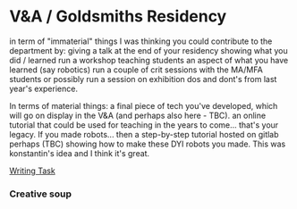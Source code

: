 

# V&A / Goldsmiths Residency

in term of "immaterial" things I was thinking you could contribute to the department by:
giving a talk at the end of your residency showing what you did / learned
run a workshop teaching students an aspect of what you have learned (say robotics)
run a couple of crit sessions with the MA/MFA students or possibly run a session on exhibition dos and dont's from last year's experience.

In terms of material things:
a final piece of tech you've developed, which will go on display in the V&A (and perhaps also here - TBC).
an online tutorial that could be used for teaching in the years to come... that's your legacy. If you made robots...  then a step-by-step tutorial hosted on gitlab perhaps (TBC) showing how to make these DYI robots you made. This was konstantin's idea and I think it's great.



[Writing Task](V&AResidency/writingTask.md)




### Creative soup
